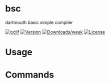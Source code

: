 bsc
===

dartmouth basic simple compiler

[![oclif](https://img.shields.io/badge/cli-oclif-brightgreen.svg)](https://oclif.io)
[![Version](https://img.shields.io/npm/v/bsc.svg)](https://npmjs.org/package/bsc)
[![Downloads/week](https://img.shields.io/npm/dw/bsc.svg)](https://npmjs.org/package/bsc)
[![License](https://img.shields.io/npm/l/bsc.svg)](https://github.com/gusa20/bsc/blob/master/package.json)

<!-- toc -->
# Usage
<!-- usage -->
# Commands
<!-- commands -->
